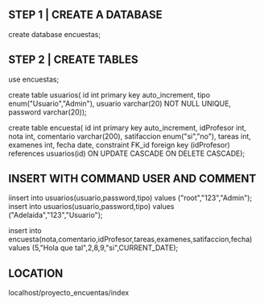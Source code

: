 ## STEP 1 | CREATE A DATABASE
create database encuestas;

## STEP 2 | CREATE TABLES
use encuestas;

create table usuarios(
id int primary key auto_increment,
tipo enum("Usuario","Admin"),
usuario varchar(20) NOT NULL UNIQUE,
password varchar(20));

create table encuesta(
id int primary key auto_increment,
idProfesor int,
nota int,
comentario varchar(200),
satifaccion enum("si","no"),
tareas int,
examenes int,
fecha date,
constraint FK_id foreign key (idProfesor) references usuarios(id)
ON UPDATE CASCADE ON DELETE CASCADE);


## INSERT WITH COMMAND USER AND COMMENT
iinsert into usuarios(usuario,password,tipo) values ("root","123","Admin");
insert into usuarios(usuario,password,tipo) values ("Adelaida","123","Usuario");

insert into encuesta(nota,comentario,idProfesor,tareas,examenes,satifaccion,fecha) values (5,"Hola que tal",2,8,9,"si",CURRENT_DATE);

## LOCATION
localhost/proyecto_encuentas/index
